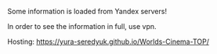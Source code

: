 Some information is loaded from Yandex servers!

In order to see the information in full, use vpn.

Hosting: https://yura-seredyuk.github.io/Worlds-Cinema-TOP/
